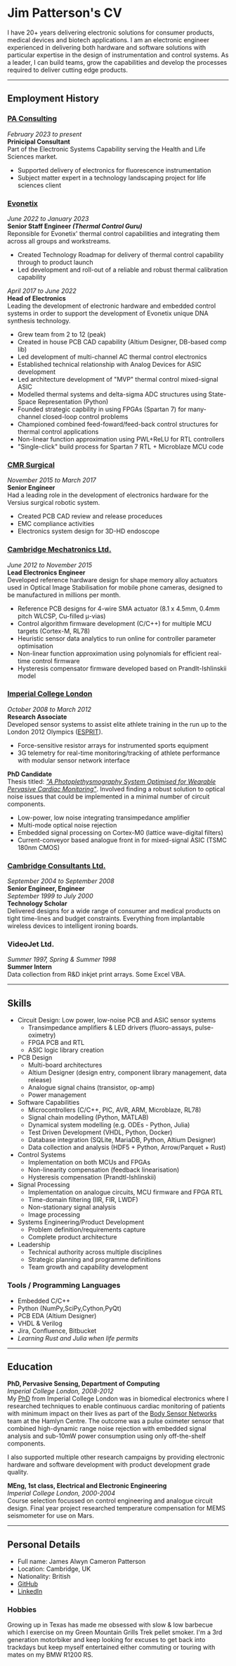 # Jim Patterson's CV

I have 20+ years delivering electronic solutions for consumer products, medical devices and biotech applications. I am an electronic engineer experienced in delivering both hardware and software solutions with particular expertise in the design of instrumentation and control systems. As a leader, I can build teams, grow the capabilities and develop the processes required to deliver cutting edge products.

<!-- More context of my recent career can be found in my [cover letter](./cover-letter.md). -->

---

## Employment History

### [PA Consulting][pac]

*February 2023 to present*  
**Prinicipal Consultant**  
Part of the Electronic Systems Capability serving the Health and Life Sciences market.

* Supported delivery of electronics for fluorescence instrumentation
* Subject matter expert in a technology landscaping project for life sciences client

### [Evonetix][evo]

*June 2022 to January 2023*  
**Senior Staff Engineer *(Thermal Control Guru)***  
Reponsible for Evonetix' thermal control capabilities and integrating them across all groups and workstreams.

* Created Technology Roadmap for delivery of thermal control capability through to product launch
* Led development and roll-out of a reliable and robust thermal calibration capability

*April 2017 to June 2022*  
**Head of Electronics**  
Leading the development of electronic hardware and embedded control systems in order to support the development of Evonetix unique DNA synthesis technology.

* Grew team from 2 to 12 (peak)
* Created in house PCB CAD capability (Altium Designer, DB-based comp lib)
* Led development of multi-channel AC thermal control electronics
* Established technical relationship with Analog Devices for ASIC development
* Led architecture development of "MVP" thermal control mixed-signal ASIC
* Modelled thermal systems and delta-sigma ADC structures using State-Space Representation (Python)
* Founded strategic capbility in using FPGAs (Spartan 7) for many-channel closed-loop control problems
* Championed combined feed-foward/feed-back control structures for thermal control applications
* Non-linear function approximation using PWL+ReLU for RTL controllers
* "Single-click" build process for Spartan 7 RTL + Microblaze MCU code

### [CMR Surgical][cmr]

*November 2015 to March 2017*  
**Senior Engineer**  
Had a leading role in the development of electronics hardware for the Versius surgical robotic system.

* Created PCB CAD review and release proceduces
* EMC compliance activities
* Electronics system design for 3D-HD endoscope

### [Cambridge Mechatronics Ltd.][cml]

*June 2012 to November 2015*  
**Lead Electronics Engineer**  
Developed reference hardware design for shape memory alloy actuators used in Optical Image Stabilisation for mobile phone cameras, designed to be manufactured in millions per month.

* Reference PCB designs for 4-wire SMA actuator (8.1 x 4.5mm, 0.4mm pitch WLCSP, Cu-filled μ-vias)
* Control algorithm firmware development (C/C++) for multiple MCU targets (Cortex-M, RL78)
* Heuristic sensor data analytics to run online for controller parameter optimisation
* Non-linear function approximation using polynomials for efficient real-time control firmware
* Hysteresis compensator firmware developed based on Prandlt-Ishlinskii model

### [Imperial College London][icl]

*October 2008 to March 2012*  
**Research Associate**  
Developed sensor systems to assist elite athlete training in the run up to the London 2012 Olympics ([ESPRIT][esprit]).

* Force-sensitive resistor arrays for instrumented sports equipment
* 3G telemetry for real-time monitoring/tracking of athlete performance with modular sensor network interface

**PhD Candidate**  
Thesis titled: [*"A Photoplethysmography System Optimised for Wearable Pervasive Cardiac Monitoring"*][thesis]. Involved finding a robust solution to optical noise issues that could be implemented in a minimal number of circuit components.

* Low-power, low noise integrating transimpedance amplifier
* Multi-mode optical noise rejection
* Embedded signal processing on Cortex-M0 (lattice wave-digital filters)
* Current-conveyor based analogue front in for mixed-signal ASIC (TSMC 180nm CMOS)

### [Cambridge Consultants Ltd.][ccl]

*September 2004 to September 2008*  
**Senior Engineer, Engineer**   
*September 1999 to July 2000*  
**Technology Scholar**  
Delivered designs for a wide range of consumer and medical products on tight time-lines and budget constraints.  Everything from implantable wireless devices to intelligent ironing boards.

### VideoJet Ltd.

*Summer 1997, Spring & Summer 1998*  
**Summer Intern**  
Data collection from R&D inkjet print arrays. Some Excel VBA.

---

## Skills

* Circuit Design: Low power, low-noise PCB and ASIC sensor systems
  * Transimpedance amplifiers & LED drivers (fluoro-assays, pulse-oximetry) 
  * FPGA PCB and RTL
  * ASIC logic library creation
* PCB Design
  * Multi-board architectures
  * Altium Designer (design entry, component library management, data release)
  * Analogue signal chains (transistor, op-amp)
  * Power management
* Software Capabilities
  * Microcontrollers (C/C++, PIC, AVR, ARM, Microblaze, RL78)
  * Signal chain modelling (Python, MATLAB)
  * Dynamical system modelling (e.g. ODEs -  Python, Julia)
  * Test Driven Development (VHDL, Python, Docker)
  * Database integration (SQLite, MariaDB, Python, Altium Designer)
  * Data collection and analysis (HDF5 + Python, Arrow/Parquet + Rust)
* Control Systems
  * Implementation on both MCUs and FPGAs
  * Non-linearity compensation (feedback linearisation)
  * Hysteresis compensation (Prandtl-Ishlinskii)
* Signal Processing
  * Implementation on analogue circuits, MCU firmware and FPGA RTL
  * Time-domain filtering (IIR, FIR, LWDF)
  * Non-stationary signal analysis
  * Image processing
* Systems Engineering/Product Development
  * Problem definition/requirements capture
  * Complete product architecture
* Leadership
  * Technical authority across multiple disciplines
  * Strategic planning and programme definitions
  * Team growth and capability development

### Tools / Programming Languages

* Embedded C/C++
* Python (NumPy,SciPy,Cython,PyQt)
* PCB EDA (Altium Designer)
* VHDL & Verilog
* Jira, Confluence, Bitbucket
* *Learning Rust and Julia when life permits*

---

## Education

**PhD, Pervasive Sensing, Department of Computing**  
*Imperial College London, 2008-2012*  
My [PhD][thesis] from Imperial College London was in biomedical electronics where I researched techniques to enable continuous cardiac monitoring of patients with minimum impact on their lives as part of the [Body Sensor Networks][bsn] team at the Hamlyn Centre. The outcome was a pulse oximeter sensor that combined high-dynamic range noise rejection with embedded signal analysis and sub-10mW power consumption using only off-the-shelf components.

I also supported multiple other research campaigns by providing electronic hardware and software development with product development grade quality.
 
**MEng, 1st class, Electrical and Electronic Engineering**  
*Imperial College London, 2000-2004*  
Course selection focussed on control engineering and analogue circuit design. Final year project researched temperature compensation for MEMS seismometer for use on Mars.

---

## Personal Details

* Full name: James Alwyn Cameron Patterson
* Location: Cambridge, UK
* Nationality: British
* [GitHub](https://github.com/jimurai)
* [LinkedIn][lnkdn]

### Hobbies

Growing up in Texas has made me obsessed with slow & low barbecue which I exercise on my Green Mountain Grills Trek pellet smoker. I'm a 3rd generation motorbiker and keep looking for excuses to get back into trackdays but keep myself entertained either commuting or touring with mates on my BMW R1200 RS.

[github]: http://github.com/jimurai "My github repositories"
[thesis]: http://bit.ly/10fROfH "My PhD Thesis"
[pac]: https://www.paconsulting.com/ "PA Consulting"
[evo]: https://www.evonetix.com/ "Evonetix"
[garage]: https://www.analog.com/en/about-adi/incubators/analog-garage.html "Analog Garage"
[adi]: https://www.analog.com/ "Analog Devices"
[cml]: http://cambridgemechatronics.com/ "Cambridge Mechatronics"
[cmr]: https://cmrsurgical.com/ "CMR Surgical"
[ccl]: http://www.cambridgeconsultants.com/ "Cambridge Consultants"
[icl]: https://www.imperial.ac.uk/ "Imperial College"
[bsn]: https://www.imperial.ac.uk/hamlyn-centre/research/sensing/body-sensor-networks/ "Hamlyn Centre"
[lnkdn]: https://www.linkedin.com/in/jim-ac-patterson/ "LinkedIn"
[esprit]: https://www.imperial.ac.uk/hamlyn-centre/research/sensing/esprit-elite-sport-performance-research-in-training/ "Elite Sport Performance Research in Training"
